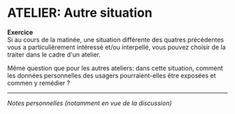 # ATELIER: Autre situation

**Exercice**   
Si au cours de la matinée, une situation différente des quatres précédentes vous a particulièrement intéressé et/ou interpellé, vous pouvez choisir de la traiter dans le cadre d'un atelier.

Même question que pour les autres ateliers: dans cette situation, comment les données personnelles des usagers pourraient-elles être exposées et commen y remédier ?

---
*Notes personnelles (notamment en vue de la discussion)*
